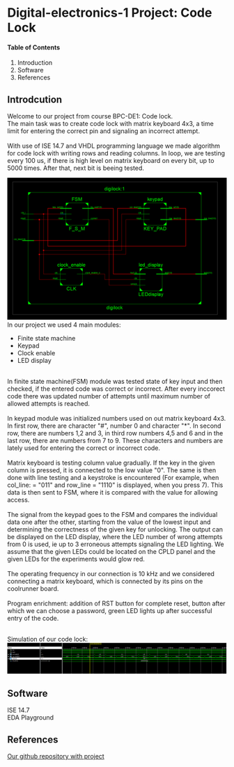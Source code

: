 # Digital-electronics-1 Project: Code Lock

#### Table of Contents
1. Introduction <br/>
2. Software <br/>
3. References <br/>

## Introdcution
Welcome to our project from course BPC-DE1: Code lock. <br/>
The main task was to create code lock with matrix keyboard 4x3, a time limit for entering the correct pin and signaling an incorrect attempt. <br/> <br/>
With use of ISE 14.7 and VHDL programming language we made algorithm for code lock with writing rows and reading columns. In loop, we are testing every 100 us, if there is high level on matrix keyboard on every bit, up to 5000 times. After that, next bit is beeing tested.  <br/>

![Schematic](https://github.com/xmajnu00/Digital-electronics-1/blob/master/Labs/Project-Code_Lock/schematic.png)
In our project we used 4 main modules:
* Finite state machine 
* Keypad
* Clock enable
* LED display
<br/>
In finite state machine(FSM) module was tested state of key input and then checked, if the entered code was correct or incorrect. After every inccorect code there was updated number of attempts until maximum number of allowed attempts is reached.
<br/> <br/>
In keypad module was initialized numbers used on out matrix keyboard 4x3. In first row, there are character "#", number 0 and character "*". In second row, there are numbers 1,2 and 3, in third row numbers 4,5 and 6 and in the last row, there are numbers from 7 to 9. These characters and numbers are lately used for entering the correct or incorrect code. 
 <br/> <br/>
 Matrix keyboard is testing column value gradually. If the key in the given column is pressed, it is connected to the low value "0". The same is then done with line testing and a keystroke is encountered (For example, when col_line: = "011" and row_line = "1110" is displayed, when you press 7). This data is then sent to FSM, where it is compared with the value for allowing access. 
 <br/> <br/>
The signal from the keypad goes to the FSM and compares the individual data one after the other, starting from the value of the lowest input and determining the correctness of the given key for unlocking. The output can be displayed on the LED display, where the LED number of wrong attempts from 0 is used, ie up to 3 erroneous attempts signaling the LED lighting. We assume that the given LEDs could be located on the CPLD panel and the given LEDs for the experiments would glow red.
<br/> <br/>
The operating frequency in our connection is 10 kHz and we considered connecting a matrix keyboard, which is connected by its pins on the coolrunner board.
<br/> <br/>
Program enrichment: addition of RST button for complete reset, button after which we can choose a password, green LED lights up after successful entry of the code.
<br/> <br/>

Simulation of our code lock:
![Simulation](https://github.com/xmajnu00/Digital-electronics-1/blob/master/Labs/Project-Code_Lock/simulation_Code_lock.png)


## Software
ISE 14.7 <br/>
EDA Playground
## References
[Our github repository with project](https://github.com/xmajnu00/Digital-electronics-1/tree/master/Labs/Project-Code_Lock)
